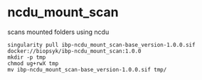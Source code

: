 # ncdu_mount_scan
scans mounted folders using ncdu
```
singularity pull ibp-ncdu_mount_scan-base_version-1.0.0.sif docker://biopsyk/ibp-ncdu_mount_scan:1.0.0
mkdir -p tmp
chmod ug+rwX tmp
mv ibp-ncdu_mount_scan-base_version-1.0.0.sif tmp/
```

